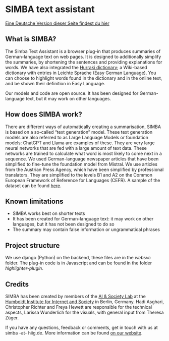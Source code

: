# SIMBA text assistant

[Eine Deutsche Version dieser Seite findest du hier](https://github.com/fhewett/simba/blob/main/README_de.md)

## What is SIMBA?

The Simba Text Assistant is a browser plug-in that produces summaries of German-language text on web pages. It is designed to additionally simplify the summaries, by shortening the sentences and providing explanations for words. We have also integrated the [Hurraki dictionary](https://hurraki.de/wiki/Hauptseite); a Wiki-based dictionary with entries in Leichte Sprache (Easy German Language). You can choose to highlight words found in the dictionary and in the online text, and be shown their definition in Easy Language.

Our models and code are open source. It has been designed for German-language text, but it may work on other languages.

## How does SIMBA work?

There are different ways of automatically creating a summarisation, SIMBA is based on a so-called “text generation” model. These text generation models are also referred to as Large Language Models or foundation models: ChatGPT and Llama are examples of these. They are very large neural networks that are fed with a large amount of text data. These networks are trained to calculate what word is most likely to come next in a sequence. 
We used German-language newspaper articles that have been simplified to fine-tune the foundation model from Mistral. We use articles from the Austrian Press Agency, which have been simplified by professional translators. They are simplified to the levels B1 and A2 on the Common European Framework of Reference for Languages (CEFR). A sample of the dataset can be found [here](https://github.com/fhewett/apa-rst/tree/main/original_texts). 

## Known limitations

- SIMBA works best on shorter texts
- It has been created for German-language text: it may work on other languages, but it has not been designed to do so
- The summary may contain false information or ungrammatical phrases

## Project structure

We use django (Python) on the backend, these files are in the *websvc* folder. The plug-in code is in Javascript and can be found in the folder *highlighter-plugin*.

## Credits

SIMBA has been created by members of the [AI & Society Lab](https://www.hiig.de/en/research/ai-and-society-lab/) at the [Humboldt Institute for Internet and Society](https://www.hiig.de/en/) in Berlin, Germany.
Hadi Asghari, Christopher Richter and Freya Hewett are responsible for the technical aspects, Larissa Wunderlich for the visuals, with general input from Theresa Züger.

If you have any questions, feedback or comments, get in touch with us at simba -at- hiig.de. More information can be found [on our website](https://publicinterest.ai/tool/simba).
